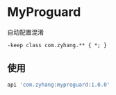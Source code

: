 # MyProguard

自动配置混淆
```
-keep class com.zyhang.** { *; }
```

## 使用

```groovy
api 'com.zyhang:myproguard:1.0.0'
```
